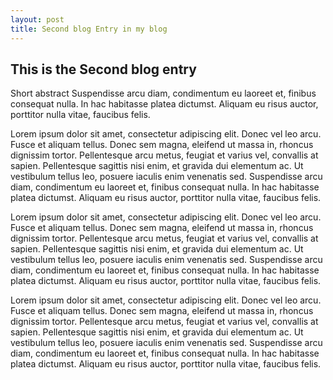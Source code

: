 ```yaml
---
layout: post
title: Second blog Entry in my blog
---
```


## This is the Second blog entry 

Short abstract Suspendisse arcu diam, condimentum eu laoreet et, finibus consequat nulla. In hac habitasse platea dictumst. Aliquam eu risus auctor, porttitor nulla vitae, faucibus felis.

Lorem ipsum dolor sit amet, consectetur adipiscing elit. Donec vel leo arcu. Fusce et aliquam tellus. Donec sem magna, eleifend ut massa in, rhoncus dignissim tortor. Pellentesque arcu metus, feugiat et varius vel, convallis at sapien. Pellentesque sagittis nisi enim, et gravida dui elementum ac. Ut vestibulum tellus leo, posuere iaculis enim venenatis sed. Suspendisse arcu diam, condimentum eu laoreet et, finibus consequat nulla. In hac habitasse platea dictumst. Aliquam eu risus auctor, porttitor nulla vitae, faucibus felis.

Lorem ipsum dolor sit amet, consectetur adipiscing elit. Donec vel leo arcu. Fusce et aliquam tellus. Donec sem magna, eleifend ut massa in, rhoncus dignissim tortor. Pellentesque arcu metus, feugiat et varius vel, convallis at sapien. Pellentesque sagittis nisi enim, et gravida dui elementum ac. Ut vestibulum tellus leo, posuere iaculis enim venenatis sed. Suspendisse arcu diam, condimentum eu laoreet et, finibus consequat nulla. In hac habitasse platea dictumst. Aliquam eu risus auctor, porttitor nulla vitae, faucibus felis.

Lorem ipsum dolor sit amet, consectetur adipiscing elit. Donec vel leo arcu. Fusce et aliquam tellus. Donec sem magna, eleifend ut massa in, rhoncus dignissim tortor. Pellentesque arcu metus, feugiat et varius vel, convallis at sapien. Pellentesque sagittis nisi enim, et gravida dui elementum ac. Ut vestibulum tellus leo, posuere iaculis enim venenatis sed. Suspendisse arcu diam, condimentum eu laoreet et, finibus consequat nulla. In hac habitasse platea dictumst. Aliquam eu risus auctor, porttitor nulla vitae, faucibus felis.